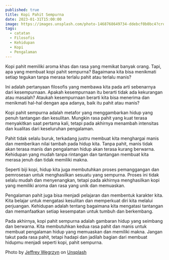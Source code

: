```yaml
---
published: true
title: Kopi Pahit Sempurna
date: 2023-01-31T15:00:00
image: https://images.unsplash.com/photo-1468768649734-ddebcf0b0bc4?crop=entropy&cs=tinysrgb&fit=max&fm=jpg&ixid=M3w2NzY0NDB8MHwxfHNlYXJjaHwxNHx8Y29mZmVlfGVufDB8fHx8MTczMjE2NDYyNHww&ixlib=rb-4.0.3&q=80&w=1080
tags:
  - catatan
  - Filosofis
  - Kehidupan
  - Kopi
  - Pengalaman
---
```

Kopi pahit memiliki aroma khas dan rasa yang memikat banyak orang. Tapi, apa yang membuat kopi pahit sempurna? Bagaimana kita bisa menikmati setiap tegukan tanpa merasa terlalu pahit atau terlalu manis?

Ini adalah pertanyaan filosofis yang membawa kita pada arti sebenarnya dari kesempurnaan. Apakah kesempurnaan itu berarti tidak ada kekurangan atau masalah? Ataukah kesempurnaan berarti kita bisa menerima dan menikmati hal-hal dengan apa adanya, baik itu pahit atau manis?

Kopi pahit sempurna adalah metafor yang menggambarkan hidup yang penuh tantangan dan kesulitan. Mungkin rasa pahit yang kuat terasa menyakitkan saat pertama kali, tetapi pada akhirnya menambah intensitas dan kualitas dari keseluruhan pengalaman.

Pahit tidak selalu buruk, terkadang justru membuat kita menghargai manis dan memberikan nilai tambah pada hidup kita. Tanpa pahit, manis tidak akan terasa manis dan pengalaman hidup akan terasa kurang berwarna. Kehidupan yang mudah tanpa rintangan dan tantangan membuat kita merasa jenuh dan tidak memiliki makna.

Seperti biji kopi, hidup kita juga membutuhkan proses pemanggangan dan pemrosesan untuk menghasilkan sesuatu yang sempurna. Proses ini tidak selalu mudah dan menyenangkan, tetapi pada akhirnya menghasilkan kopi yang memiliki aroma dan rasa yang unik dan memuaskan.

Pengalaman pahit juga bisa menjadi pelajaran dan membentuk karakter kita. Kita belajar untuk mengatasi kesulitan dan memperkuat diri kita melalui perjuangan. Kehidupan adalah tentang bagaimana kita mengatasi tantangan dan memanfaatkan setiap kesempatan untuk tumbuh dan berkembang.

Pada akhirnya, kopi pahit sempurna adalah gambaran hidup yang seimbang dan berwarna. Kita membutuhkan kedua rasa pahit dan manis untuk membuat pengalaman hidup yang memuaskan dan memiliki makna. Jangan takut pada rasa pahit, tetapi hadapi dan jadilah bagian dari membuat hidupmu menjadi seperti kopi, pahit sempurna.

Photo by <a href="https://unsplash.com/@jeffreymwegrzyn?utm_source=sveltia-cms&amp;utm_medium=referral">Jeffrey Wegrzyn</a> on <a href="https://unsplash.com/?utm_source=sveltia-cms&amp;utm_medium=referral">Unsplash</a>
